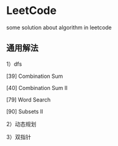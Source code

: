# LeetCode
some solution about  algorithm in leetcode

## 通用解法

1）dfs

[39] Combination Sum

[40] Combination Sum II

[79] Word Search

[90] Subsets II

2）动态规划

3）双指针
